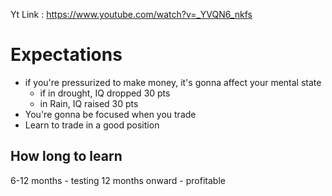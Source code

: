 Yt Link : https://www.youtube.com/watch?v=_YVQN6_nkfs

# Expectations
- if you're pressurized to make money, it's gonna affect your mental state
	-  if in drought, IQ dropped 30 pts
	- in Rain, IQ raised 30 pts
- You're gonna be focused when you trade
- Learn to trade in a good position
## How long to learn
6-12 months - testing
12 months onward - profitable

